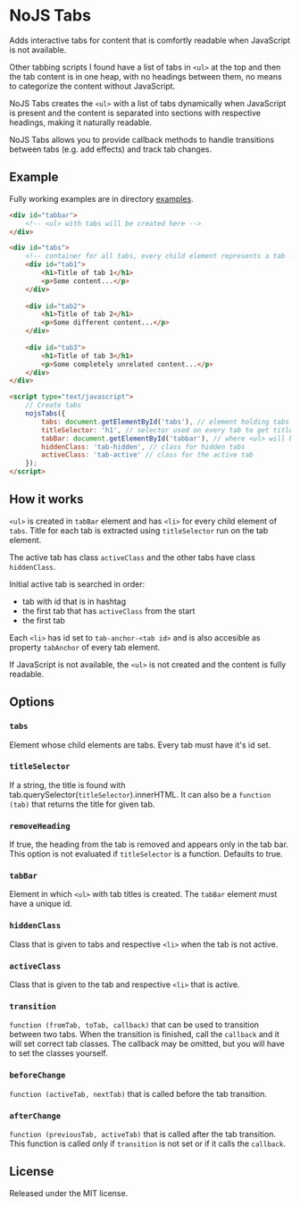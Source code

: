 NoJS Tabs
=========
Adds interactive tabs for content that is comfortly readable when JavaScript is
not available.

Other tabbing scripts I found have a list of tabs in `<ul>` at the top and then
the tab content is in one heap, with no headings between them, no means to
categorize the content without JavaScript.

NoJS Tabs creates the `<ul>` with a list of tabs dynamically when JavaScript is
present and the content is separated into sections with respective headings,
making it naturally readable.

NoJS Tabs allows you to provide callback methods to handle transitions between
tabs (e.g. add effects) and track tab changes.

## Example
Fully working examples are in directory [examples](examples/).

```html
<div id="tabbar">
	<!-- <ul> with tabs will be created here -->
</div>

<div id="tabs">
	<!-- container for all tabs, every child element represents a tab -->
	<div id="tab1">
		<h1>Title of tab 1</h1>
		<p>Some content...</p>
	</div>
	
	<div id="tab2">
		<h1>Title of tab 2</h1>
		<p>Some different content...</p>
	</div>
	
	<div id="tab3">
		<h1>Title of tab 3</h1>
		<p>Some completely unrelated content...</p>
	</div>
</div>

<script type="text/javascript">
	// Create tabs
	nojsTabs({
		tabs: document.getElementById('tabs'), // element holding tabs
		titleSelector: 'h1', // selector used on every tab to get title
		tabBar: document.getElementById('tabbar'), // where <ul> will be created
		hiddenClass: 'tab-hidden', // class for hidden tabs
		activeClass: 'tab-active' // class for the active tab
	});
</script>
```

## How it works
`<ul>` is created in `tabBar` element and has `<li>` for every child element of
`tabs`. Title for each tab is extracted using `titleSelector` run on the tab
element.

The active tab has class `activeClass` and the other tabs have class
`hiddenClass`.

Initial active tab is searched in order:

 - tab with id that is in hashtag
 - the first tab that has `activeClass` from the start
 - the first tab

Each `<li>` has id set to `tab-anchor-<tab id>` and is also accesible as
property `tabAnchor` of every tab element.

If JavaScript is not available, the `<ul>` is not created and the content is
fully readable.

## Options
### `tabs`
Element whose child elements are tabs. Every tab must have it's id set.

### `titleSelector`
If a string, the title is found with
tab.querySelector(`titleSelector`).innerHTML. It can also be a `function (tab)`
that returns the title for given tab.

### `removeHeading`
If true, the heading from the tab is removed and appears only in the tab bar.
This option is not evaluated if `titleSelector` is a function. Defaults to true.

### `tabBar`
Element in which `<ul>` with tab titles is created. The `tabBar` element must
have a unique id.

### `hiddenClass`
Class that is given to tabs and respective `<li>` when the tab is not active.

### `activeClass`
Class that is given to the tab and respective `<li>` that is active.

### `transition`
`function (fromTab, toTab, callback)` that can be used to transition between
two tabs. When the transition is finished, call the `callback` and it will set
correct tab classes. The callback may be omitted, but you will have to set
the classes yourself.

### `beforeChange`
`function (activeTab, nextTab)` that is called before the tab transition.

### `afterChange`
`function (previousTab, activeTab)` that is called after the tab transition.
This function is called only if `transition` is not set or if it calls the
`callback`.

## License
Released under the MIT license.

